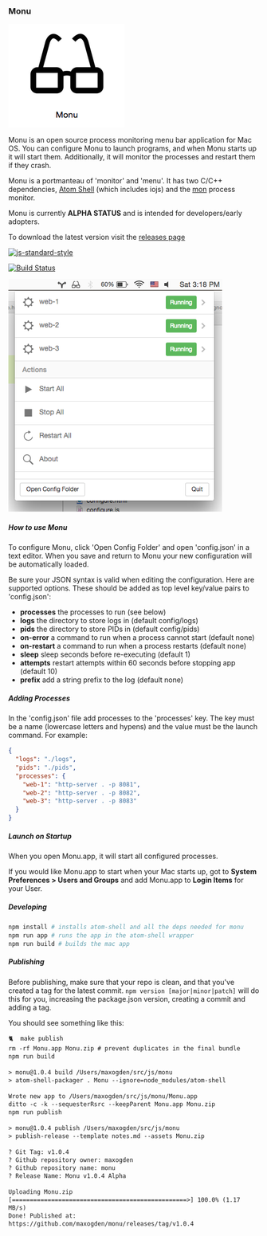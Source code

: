 ### Monu

![app.png](app.png)

Monu is an open source process monitoring menu bar application for Mac OS. You can configure Monu to launch programs, and when Monu starts up it will start them. Additionally, it will monitor the processes and restart them if they crash.

Monu is a portmanteau of 'monitor' and 'menu'. It has two C/C++ dependencies, [Atom Shell](https://github.com/atom/atom-shell) (which includes iojs) and the [mon](https://github.com/tj/mon) process monitor.

Monu is currently **ALPHA STATUS** and is intended for developers/early adopters.

To download the latest version visit the [releases page](https://github.com/maxogden/monu/releases)

[![js-standard-style](https://raw.githubusercontent.com/feross/standard/master/badge.png)](https://github.com/feross/standard)

[![Build Status](https://travis-ci.org/maxogden/monu.svg?branch=master)](https://travis-ci.org/maxogden/monu)

![screenshot.png](screenshot.png)

##### How to use Monu

To configure Monu, click 'Open Config Folder' and open 'config.json' in a text editor. When you save and return to Monu your new configuration will be automatically loaded.

Be sure your JSON syntax is valid when editing the configuration. Here are supported options. These should be added as top level key/value pairs to 'config.json':

<ul>
  <li><b>processes</b> the processes to run (see below)</li>
  <li><b>logs</b> the directory to store logs in (default config/logs)</li>
  <li><b>pids</b> the directory to store PIDs in (default config/pids)</li>
  <li><b>on-error</b> a command to run when a process cannot start (default none)</li>
  <li><b>on-restart</b> a command to run when a process restarts (default none)</li>
  <li><b>sleep</b> sleep seconds before re-executing (default 1)</li>
  <li><b>attempts</b> restart attempts within 60 seconds before stopping app (default 10)</li>
  <li><b>prefix</b> add a string prefix to the log (default none)</li>
</ul>

##### Adding Processes

In the 'config.json' file add processes to the 'processes' key. The key must be a name (lowercase letters and hypens) and the value must be the launch command. For example:

```json
{
  "logs": "./logs",
  "pids": "./pids",
  "processes": {
    "web-1": "http-server . -p 8081",
    "web-2": "http-server . -p 8082",
    "web-3": "http-server . -p 8083"
  }
}
```

##### Launch on Startup

When you open Monu.app, it will start all configured processes.

If you would like Monu.app to start when your Mac starts up, got to <b>System Preferences &gt; Users and Groups</b> and add Monu.app to <b>Login Items</b> for your User.

##### Developing

```bash
npm install # installs atom-shell and all the deps needed for monu
npm run app # runs the app in the atom-shell wrapper
npm run build # builds the mac app
```

##### Publishing

Before publishing, make sure that your repo is clean, and that you've created a tag for the latest commit. `npm version [major|minor|patch]` will do this for you, increasing the package.json version, creating a commit and adding a tag.

You should see something like this:

```
🐈  make publish
rm -rf Monu.app Monu.zip # prevent duplicates in the final bundle
npm run build

> monu@1.0.4 build /Users/maxogden/src/js/monu
> atom-shell-packager . Monu --ignore=node_modules/atom-shell

Wrote new app to /Users/maxogden/src/js/monu/Monu.app
ditto -c -k --sequesterRsrc --keepParent Monu.app Monu.zip
npm run publish

> monu@1.0.4 publish /Users/maxogden/src/js/monu
> publish-release --template notes.md --assets Monu.zip

? Git Tag: v1.0.4
? Github repository owner: maxogden
? Github repository name: monu
? Release Name: Monu v1.0.4 Alpha

Uploading Monu.zip
[=================================================>] 100.0% (1.17 MB/s)
Done! Published at: https://github.com/maxogden/monu/releases/tag/v1.0.4
```
